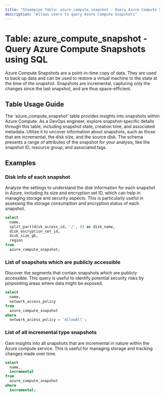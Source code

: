 ```yaml
---
title: "Steampipe Table: azure_compute_snapshot - Query Azure Compute Snapshots using SQL"
description: "Allows users to query Azure Compute Snapshots"
---
```


# Table: azure_compute_snapshot - Query Azure Compute Snapshots using SQL

Azure Compute Snapshots are a point-in-time copy of data. They are used to back up data and can be used to restore a virtual machine to the state at the time of the snapshot. Snapshots are incremental, capturing only the changes since the last snapshot, and are thus space-efficient.

## Table Usage Guide

The 'azure_compute_snapshot' table provides insights into snapshots within Azure Compute. As a DevOps engineer, explore snapshot-specific details through this table, including snapshot state, creation time, and associated metadata. Utilize it to uncover information about snapshots, such as those that are incremental, the disk size, and the source disk. The schema presents a range of attributes of the snapshot for your analysis, like the snapshot ID, resource group, and associated tags.

## Examples

### Disk info of each snapshot
Analyze the settings to understand the disk information for each snapshot in Azure, including its size and encryption set ID, which can help in managing storage and security aspects. This is particularly useful in assessing the storage consumption and encryption status of each snapshot.

```sql
select
  name,
  split_part(disk_access_id, '/', 8) as disk_name,
  disk_encryption_set_id,
  disk_size_gb,
  region
from
  azure_compute_snapshot;
```


### List of snapshots which are publicly accessible
Discover the segments that contain snapshots which are publicly accessible. This query is useful to identify potential security risks by pinpointing areas where data might be exposed.

```sql
select
  name,
  network_access_policy
from
  azure_compute_snapshot
where
  network_access_policy = 'AllowAll';
```


### List of all incremental type snapshots
Gain insights into all snapshots that are incremental in nature within the Azure compute service. This is useful for managing storage and tracking changes made over time.

```sql
select
  name,
  incremental
from
  azure_compute_snapshot
where
  incremental;
```